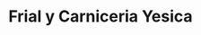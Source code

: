 ---
title: "Frial y Carniceria Yesica"
url: /cristal-mayu/frial-y-carniceria-yesica/
shop: Metzgerei
---